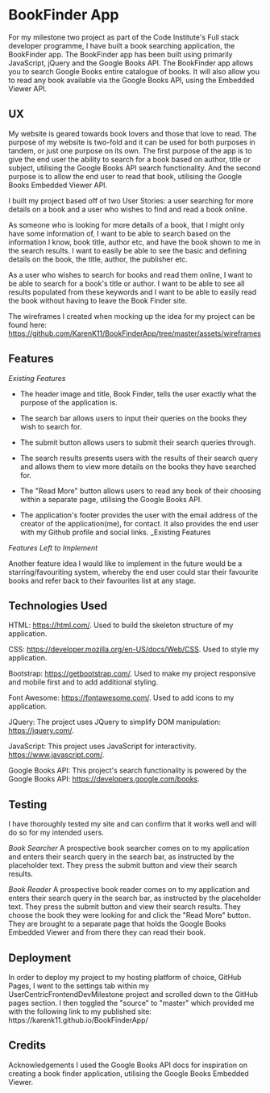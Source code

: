 <h1>BookFinder App</h1>

For my milestone two project as part of the Code Institute's Full stack developer programme, I have built a book searching application, the BookFinder app. The BookFinder app has been built using primarily JavaScript, jQuery and the Google Books API. The BookFinder app allows you to search Google Books entire catalogue of books. It will also allow you to read any book available via the Google Books API, using the Embedded Viewer API.

<h2>UX</h2>
My website is geared towards book lovers and those that love to read. The purpose of my website is two-fold and it can be used for both purposes in tandem, or just one purpose on its own. The first purpose of the app is to give the end user the ability to search for a book based on author, title or subject, utilising the Google Books API search functionality. And the second purpose is to allow the end user to read that book, utilising the Google Books Embedded Viewer API. 

I built my project based off of two User Stories: a user searching for more details on a book and a user who wishes to find and read a book online.

As someone who is looking for more details of a book, that I might only have some information of, I want to be able to search based on the information I know, book title, author etc, and have the book shown to me in the search results. I want to easily be able to see the basic and defining details on the book, the title, author, the publisher etc.

As a user who wishes to search for books and read them online, I want to be able to search for a book's title or author. I want to be able to see all results populated from these keywords and I want to be able to easily read the book without having to leave the Book Finder site. 

The wireframes I created when mocking up the idea for my project can be found here: https://github.com/KarenK11/BookFinderApp/tree/master/assets/wireframes

<h2>Features</h2>

_Existing Features_

- The header image and title, Book Finder, tells the user exactly what the purpose of the application is. 

- The search bar allows users to input their queries on the books they wish to search for.

- The submit button allows users to submit their search queries through.

- The search results presents users with the results of their search query and allows them to view more details on the books they have searched for. 

- The "Read More" button allows users to read any book of their choosing within a separate page, utilising the Google Books API.

- The application's footer provides the user with the email address of the creator of the application(me), for contact. It also provides the end user with my Github profile and social links. 
_Existing Features

_Features Left to Implement_

Another feature idea I would like to implement in the future would be a starring/favouriting system, whereby the end user could star their favourite books and refer back to their favourites list at any stage.

<h2>Technologies Used</h2>

HTML: https://html.com/. Used to build the skeleton structure of my application.

CSS: https://developer.mozilla.org/en-US/docs/Web/CSS. Used to style my application.

Bootstrap: https://getbootstrap.com/. Used to make my project responsive and mobile first and to add additional styling.

Font Awesome: https://fontawesome.com/. Used to add icons to my application. 

JQuery: The project uses JQuery to simplify DOM manipulation: https://jquery.com/.

JavaScript: This project uses JavaScript for interactivity. https://www.javascript.com/. 

Google Books API: This project's search functionality is powered by the Google Books API: https://developers.google.com/books.
  
<h2>Testing</h2>
I have thoroughly tested my site and can confirm that it works well and will do so for my intended users.

_Book Searcher_
A prospective book searcher comes on to my application and enters their search query in the search bar, as instructed by the placeholder text. They press the submit button and view their search results.

_Book Reader_
A prospective book reader comes on to my application and enters their search query in the search bar, as instructed by the placeholder text. They press the submit button and view their search results. They choose the book they were looking for and click the "Read More" button. They are brought to a separate page that holds the Google Books Embedded Viewer and from there they can read their book. 

<h2>Deployment</h2>
In order to deploy my project to my hosting platform of choice, GitHub Pages, I went to the settings tab within my UserCentricFrontendDevMilestone project and scrolled down to the GitHub pages section. I then toggled the "source" to "master" which provided me with the following link to my published site: https://karenk11.github.io/BookFinderApp/

<h2>Credits</h2>
Acknowledgements
I used the Google Books API docs for inspiration on creating a book finder application, utilising the Google Books Embedded Viewer. 

